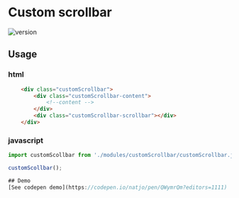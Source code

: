 
# Custom scrollbar

![version](https://img.shields.io/github/manifest-json/v/Natjo/popin)




## Usage

### html
```html
	<div class="customScrollbar">
		<div class="customScrollbar-content">
			<!--content -->
		</div>
		<div class="customScrollbar-scrollbar"></div>
	</div>
```

### javascript
```javascript
import customScollbar from './modules/customScrollbar/customScrollbar.js';

customScollbar();

## Demo
[See codepen demo](https://codepen.io/natjo/pen/QWymrQm?editors=1111)

